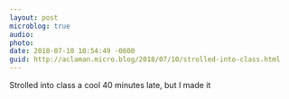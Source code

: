 ```yaml
---
layout: post
microblog: true
audio: 
photo: 
date: 2018-07-10 10:54:49 -0600
guid: http://aclaman.micro.blog/2018/07/10/strolled-into-class.html
---
```

Strolled into class a cool 40 minutes late, but I made it
